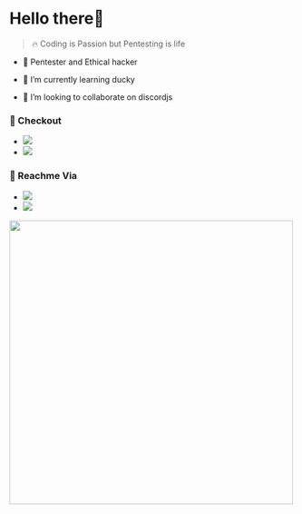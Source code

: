 
#  Hello there👋 

> 🔥 Coding is Passion but Pentesting is life


- 🔭 Pentester and Ethical hacker

- 🌱 I’m currently learning ducky

- 👯 I’m looking to collaborate on discordjs


### 💬 Checkout  
  
  - [![](https://img.shields.io/badge/-Instagram-informational)](https://instagram.com/_.shadowctrl._)
  - [![](https://img.shields.io/badge/-Website-informational)](https://shadowctrl.wordpress.com)

### 🔗 Reachme Via
  - [![](https://img.shields.io/badge/-Discord-orange)](https://discord.com/users/758579147009163304)
  - [![](https://img.shields.io/badge/-Twitter-orange)](https://twitter.com/raghav_cy)

<img src="https://user-images.githubusercontent.com/42708326/154947687-cf31fd4b-206b-4378-9f08-589d6d9603d5.jpg"  width="500" >

 



